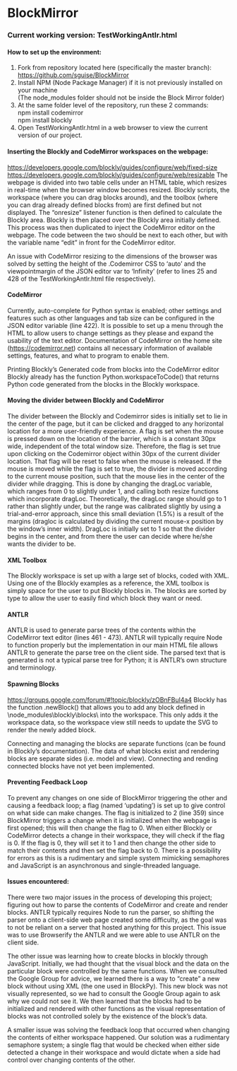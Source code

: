 # BlockMirror
### Current working version: TestWorkingAntlr.html

#### How to set up the environment:
1. Fork from repository located here (specifically the master branch): https://github.com/sguise/BlockMirror<br>
2. Install NPM (Node Package Manager) if it is not previously installed on your machine<br>
  (The node_modules folder should not be inside the Block Mirror folder)<br>
3. At the same folder level of the repository, run these 2 commands:<br>
  npm install codemirror<br>
  npm install blockly<br>
4. Open TestWorkingAntlr.html in a web browser to view the current version of our project.


#### Inserting the Blockly and CodeMirror workspaces on the webpage:
https://developers.google.com/blockly/guides/configure/web/fixed-size
https://developers.google.com/blockly/guides/configure/web/resizable
The webpage is divided into two <td> table cells under an HTML table, which resizes in real-time when the browser window becomes resized. Blockly scripts, the workspace (where you can drag blocks around), and the toolbox (where you can drag already defined blocks from) are first defined but not displayed. The “onresize” listener function is then defined to calculate the Blockly area. Blockly is then placed over the Blockly area initially defined. This process was then duplicated to inject the CodeMirror editor on the webpage. The code between the two should be next to each other, but with the variable name “edit” in front for the CodeMirror editor. 

An issue with CodeMirror resizing to the dimensions of the browser was solved by setting the height of the .Codemirror CSS to ‘auto’ and the viewpointmargin of the JSON editor var to ‘Infinity’ (refer to lines 25 and 428 of the TestWorkingAntlr.html file respectively).

#### CodeMirror

Currently, auto-complete for Python syntax is enabled; other settings and features such as other languages and tab size can be configured in the JSON editor variable (line 422). It is possible to set up a menu through the HTML to allow users to change settings as they please and expand the usability of the text editor. Documentation of CodeMirror on the home site (https://codemirror.net) contains all necessary information of available settings, features, and what to program to enable them.

Printing Blockly’s Generated code from blocks into the CodeMirror editor
Blockly already has the function Python.workspaceToCode() that returns Python code generated from the blocks in the Blockly workspace.

#### Moving the divider between Blockly and CodeMirror
The divider between the Blockly and Codemirror sides is initially set to lie in the center of the page, but it can be clicked and dragged to any horizontal location for a more user-friendly experience. A flag is set when the mouse is pressed down on the location of the barrier, which is a constant 30px wide, independent of the total window size. Therefore, the flag is set true upon clicking on the Codemirror object within 30px of the current divider location. That flag will be reset to false when the mouse is released. If the mouse is moved while the flag is set to true, the divider is moved according to the current mouse position, such that the mouse lies in the center of the divider while dragging. This is done by changing the dragLoc variable, which ranges from 0 to slightly under 1, and calling both resize functions which incorporate dragLoc. Theoretically, the dragLoc range should go to 1 rather than slightly under, but the range was calibrated slightly by using a trial-and-error approach, since this small deviation (1.5%) is a result of the margins (dragloc is calculated by dividing the current mouse-x position by the window’s inner width). DragLoc is initially set to 1 so that the divider begins in the center, and from there the user can decide where he/she wants the divider to be.

#### XML Toolbox
The Blockly workspace is set up with a large set of blocks, coded with XML.  Using one of the Blockly examples as a reference, the XML toolbox is simply space for the user to put Blockly blocks in. The blocks are sorted by type to allow the user to easily find which block they want or need. 

#### ANTLR

ANTLR is used to generate parse trees of the contents within the CodeMirror text editor (lines 461 - 473). ANTLR will typically require Node to function properly but the implementation in our main HTML file allows ANTLR to generate the parse tree on the client side. The parsed text that is generated is not a typical parse tree for Python; it is ANTLR’s own structure and terminology.



#### Spawning Blocks
https://groups.google.com/forum/#!topic/blockly/zOBnFBul4a4
Blockly has the function <workspace>.newBlock() that allows you to add any block defined in \node_modules\blockly\blocks\ into the workspace. This only adds it the workspace data, so the workspace view still needs to update the SVG to render the newly added block.

Connecting and managing the blocks are separate functions (can be found in Blockly’s documentation). The data of what blocks exist and rendering blocks are separate sides (i.e. model and view). Connecting and rending connected blocks have not yet been implemented.

#### Preventing Feedback Loop

To prevent any changes on one side of BlockMirror triggering the other and causing a feedback loop; a flag (named ‘updating’) is set up to give control on what side can make changes. The flag is initialized to 2 (line 359) since BlockMirror triggers a change when it is initialized when the webpage is first opened; this will then change the flag to 0. When either Blockly or CodeMirror detects a change in their workspace, they will check if the flag is 0. If the flag is 0, they will set it to 1 and then change the other side to match their contents and then set the flag back to 0. There is a possibility for errors as this is a rudimentary and simple system mimicking semaphores and JavaScript is an asynchronous and single-threaded language.

#### Issues encountered:

There were two major issues in the process of developing this project; figuring out how to parse the contents of CodeMirror and create and render blocks. ANTLR typically requires Node to run the parser, so shifting the parser onto a client-side web page created some difficulty, as the goal was to not be reliant on a server that hosted anything for this project. This issue was to use Browserify the ANTLR and we were able to use ANTLR on the client side.

The other issue was learning how to create blocks in blockly through JavaScript. Initially, we had thought that the visual block and the data on the particular block were controlled by the same functions. When we consulted the Google Group for advice, we learned there is a way to “create” a new block without using XML (the one used in BlockPy). This new block was not visually represented, so we had to consult the Google Group again to ask why we could not see it. We then learned that the blocks had to be initialized and rendered with other functions as the visual representation of blocks was not controlled solely by the existence of the block’s data.

A smaller issue was solving the feedback loop that occurred when changing the contents of either workspace happened. Our solution was a rudimentary semaphore system; a single flag that would be checked when either side detected a change in their workspace and would dictate when a side had control over changing contents of the other.

